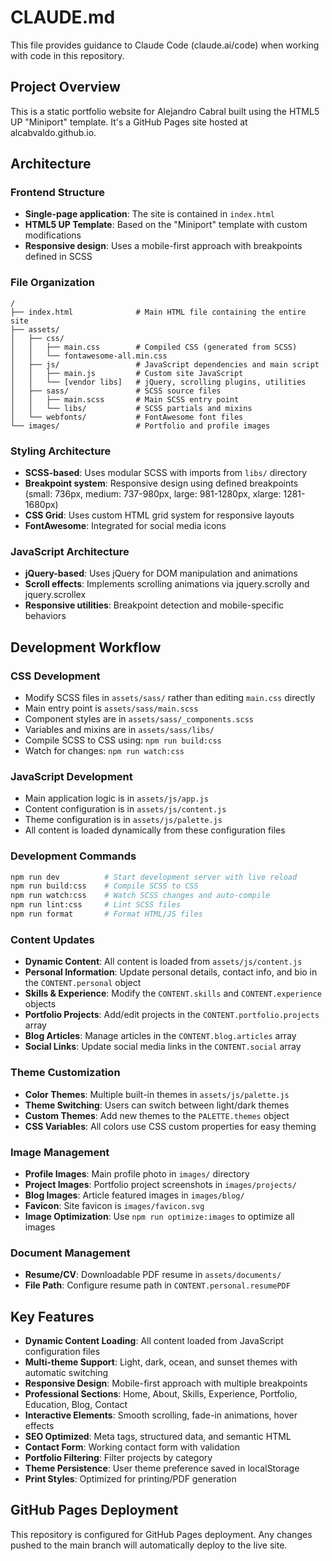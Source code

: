 # CLAUDE.md

This file provides guidance to Claude Code (claude.ai/code) when working with code in this repository.

## Project Overview

This is a static portfolio website for Alejandro Cabral built using the HTML5 UP "Miniport" template. It's a GitHub Pages site hosted at alcabvaldo.github.io.

## Architecture

### Frontend Structure
- **Single-page application**: The site is contained in `index.html`
- **HTML5 UP Template**: Based on the "Miniport" template with custom modifications
- **Responsive design**: Uses a mobile-first approach with breakpoints defined in SCSS

### File Organization
```
/
├── index.html              # Main HTML file containing the entire site
├── assets/
│   ├── css/
│   │   ├── main.css        # Compiled CSS (generated from SCSS)
│   │   └── fontawesome-all.min.css
│   ├── js/                 # JavaScript dependencies and main script
│   │   ├── main.js         # Custom site JavaScript
│   │   └── [vendor libs]   # jQuery, scrolling plugins, utilities
│   ├── sass/               # SCSS source files
│   │   ├── main.scss       # Main SCSS entry point
│   │   └── libs/           # SCSS partials and mixins
│   └── webfonts/           # FontAwesome font files
└── images/                 # Portfolio and profile images
```

### Styling Architecture
- **SCSS-based**: Uses modular SCSS with imports from `libs/` directory
- **Breakpoint system**: Responsive design using defined breakpoints (small: 736px, medium: 737-980px, large: 981-1280px, xlarge: 1281-1680px)
- **CSS Grid**: Uses custom HTML grid system for responsive layouts
- **FontAwesome**: Integrated for social media icons

### JavaScript Architecture
- **jQuery-based**: Uses jQuery for DOM manipulation and animations
- **Scroll effects**: Implements scrolling animations via jquery.scrolly and jquery.scrollex
- **Responsive utilities**: Breakpoint detection and mobile-specific behaviors

## Development Workflow

### CSS Development
- Modify SCSS files in `assets/sass/` rather than editing `main.css` directly
- Main entry point is `assets/sass/main.scss`
- Component styles are in `assets/sass/_components.scss`
- Variables and mixins are in `assets/sass/libs/`
- Compile SCSS to CSS using: `npm run build:css`
- Watch for changes: `npm run watch:css`

### JavaScript Development
- Main application logic is in `assets/js/app.js`
- Content configuration is in `assets/js/content.js`
- Theme configuration is in `assets/js/palette.js`
- All content is loaded dynamically from these configuration files

### Development Commands
```bash
npm run dev          # Start development server with live reload
npm run build:css    # Compile SCSS to CSS
npm run watch:css    # Watch SCSS changes and auto-compile
npm run lint:css     # Lint SCSS files
npm run format       # Format HTML/JS files
```

### Content Updates
- **Dynamic Content**: All content is loaded from `assets/js/content.js`
- **Personal Information**: Update personal details, contact info, and bio in the `CONTENT.personal` object
- **Skills & Experience**: Modify the `CONTENT.skills` and `CONTENT.experience` objects
- **Portfolio Projects**: Add/edit projects in the `CONTENT.portfolio.projects` array
- **Blog Articles**: Manage articles in the `CONTENT.blog.articles` array
- **Social Links**: Update social media links in the `CONTENT.social` array

### Theme Customization
- **Color Themes**: Multiple built-in themes in `assets/js/palette.js`
- **Theme Switching**: Users can switch between light/dark themes
- **Custom Themes**: Add new themes to the `PALETTE.themes` object
- **CSS Variables**: All colors use CSS custom properties for easy theming

### Image Management
- **Profile Images**: Main profile photo in `images/` directory
- **Project Images**: Portfolio project screenshots in `images/projects/`
- **Blog Images**: Article featured images in `images/blog/`
- **Favicon**: Site favicon is `images/favicon.svg`
- **Image Optimization**: Use `npm run optimize:images` to optimize all images

### Document Management
- **Resume/CV**: Downloadable PDF resume in `assets/documents/`
- **File Path**: Configure resume path in `CONTENT.personal.resumePDF`

## Key Features
- **Dynamic Content Loading**: All content loaded from JavaScript configuration files
- **Multi-theme Support**: Light, dark, ocean, and sunset themes with automatic switching
- **Responsive Design**: Mobile-first approach with multiple breakpoints
- **Professional Sections**: Home, About, Skills, Experience, Portfolio, Education, Blog, Contact
- **Interactive Elements**: Smooth scrolling, fade-in animations, hover effects
- **SEO Optimized**: Meta tags, structured data, and semantic HTML
- **Contact Form**: Working contact form with validation
- **Portfolio Filtering**: Filter projects by category
- **Theme Persistence**: User theme preference saved in localStorage
- **Print Styles**: Optimized for printing/PDF generation

## GitHub Pages Deployment
This repository is configured for GitHub Pages deployment. Any changes pushed to the main branch will automatically deploy to the live site.